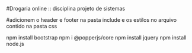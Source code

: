 #Drogaria online :: disciplina projeto de sistemas

#adicionem o header e footer na pasta include e os estilos no arquivo contido na pasta css

npm install bootstrap
npm i @popperjs/core
npm install jquery
npm install node.js
